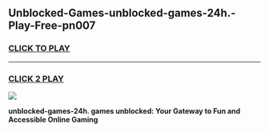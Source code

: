 
## Unblocked-Games-unblocked-games-24h.-Play-Free-pn007
<h3>
<a href="https://premium76.site?title=unblocked-games-24h.&ref=12A">CLICK TO PLAY</a></h3>
<hr>

<h3>
<a href="https://premium76.site?title=unblocked-games-24h.&ref=12A">CLICK 2 PLAY</a>
  
</h3>

<a href="https://premium76.site?title=unblocked-games-24h.&ref=12A"><img src="https://clearcache.store/games.png"></a>


**unblocked-games-24h. games unblocked: Your Gateway to Fun and Accessible Online Gaming**

